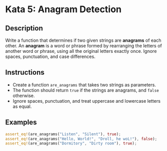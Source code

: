# Kata 5: Anagram Detection

## Description
Write a function that determines if two given strings are **anagrams** of each other. An **anagram** is a word or phrase formed by rearranging the letters of another word or phrase, using all the original letters exactly once. Ignore spaces, punctuation, and case differences.

## Instructions
- Create a function `are_anagrams` that takes two strings as parameters.
- The function should return `true` if the strings are anagrams, and `false` otherwise.
- Ignore spaces, punctuation, and treat uppercase and lowercase letters as equal.

## Examples
```rust
assert_eq!(are_anagrams("Listen", "Silent"), true);
assert_eq!(are_anagrams("Hello, World!", "Droll, he woL!"), false);
assert_eq!(are_anagrams("Dormitory", "Dirty room"), true);
